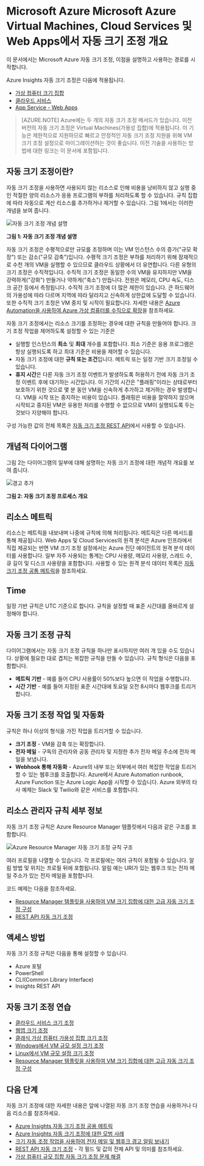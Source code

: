<properties
	pageTitle="Microsoft Azure Microsoft Azure Virtual Machines, Cloud Services 및 Web Apps에서 자동 크기 조정 개요 | Microsoft Azure"
	description="Microsoft Azure의 자동 크기 조정의 개요입니다. Virtual Machines, Cloud Services 및 Web Apps에 적용됩니다."
	authors="rboucher"
	manager=""
	editor=""
	services="monitoring-and-diagnostics"
	documentationCenter="monitoring-and-diagnostics"/>

<tags
	ms.service="monitoring-and-diagnostics"
	ms.workload="na"
	ms.tgt_pltfrm="na"
	ms.devlang="na"
	ms.topic="article"
	ms.date="08/30/2016"
	ms.author="robb"/>

# Microsoft Azure Microsoft Azure Virtual Machines, Cloud Services 및 Web Apps에서 자동 크기 조정 개요

이 문서에서는 Microsoft Azure 자동 크기 조정, 이점을 설명하고 사용하는 경로를 시작합니다.

Azure Insights 자동 크기 조정은 다음에 적용됩니다.

* [가상 컴퓨터 크기 집합](https://azure.microsoft.com/services/virtual-machine-scale-sets/)
* [클라우드 서비스](https://azure.microsoft.com/services/cloud-services/)
* [App Service - Web Apps](https://azure.microsoft.com/services/app-service/web/)
  
   
>[AZURE.NOTE] Azure에는 두 개의 자동 크기 조정 메서드가 있습니다. 이전 버전의 자동 크기 조정은 Virtual Machines(가용성 집합)에 적용됩니다. 이 기능은 제한적으로 지원하므로 빠르고 안정적인 자동 크기 조정 지원을 위해 VM 크기 조정 설정으로 마이그레이션하는 것이 좋습니다. 이전 기술을 사용하는 방법에 대한 링크는 이 문서에 포함됩니다.


## 자동 크기 조정이란? 

자동 크기 조정을 사용하면 사용되지 않는 리소스로 인해 비용을 낭비하지 않고 실행 중인 적절한 양의 리소스가 응용 프로그램의 부하를 처리하도록 할 수 있습니다. 규칙 집합에 따라 자동으로 계산 리소스를 추가하거나 제거할 수 있습니다. 그림 1에서는 이러한 개념을 보여 줍니다.

![자동 크기 조정 개념 설명](./media/monitoring-autoscale-overview/AutoscaleConcept.png)

**그림 1: 자동 크기 조정 개념 설명**

자동 크기 조정은 수평적으로만 규모를 조정하며 이는 VM 인스턴스 수의 증가("규모 확장") 또는 감소("규모 감축")입니다. 수평적 크기 조정은 부하를 처리하기 위해 잠재적으로 수천 개의 VM을 실행할 수 있으므로 클라우드 상황에서 더 유연합니다. 다른 유형의 크기 조정은 수직적입니다. 수직적 크기 조정은 동일한 수의 VM을 유지하지만 VM을 강력하게("강화") 만들거나 약하게("축소") 만듭니다. 전원은 메모리, CPU 속도, 디스크 공간 등에서 측정됩니다. 수직적 크기 조정에 더 많은 제한이 있습니다. 큰 하드웨어의 가용성에 따라 다르며 지역에 따라 달라지고 신속하게 상한값에 도달할 수 있습니다. 또한 수직적 크기 조정은 VM 중지 및 시작이 필요합니다. 자세한 내용은 [Azure Automation을 사용하여 Azure 가상 컴퓨터를 수직으로 확장](../virtual-machines/virtual-machines-linux-vertical-scaling-automation.md)을 참조하세요.


자동 크기 조정에서는 리소스 크기를 조정하는 경우에 대한 규칙을 만들어야 합니다. 크기 조정 작업을 제어하도록 설정할 수 있는 기준은

* 실행할 인스턴스의 **최소** 및 **최대** 개수를 포함합니다. 최소 기준은 응용 프로그램은 항상 실행되도록 하고 최대 기준은 비용을 제어할 수 있습니다.
* 자동 크기 조정에 대한 **규칙 또는 조건**입니다. 메트릭 또는 일정 기반 크기 조정일 수 있습니다.
* **휴지 시간**은 다른 자동 크기 조정 이벤트가 발생하도록 허용하기 전에 자동 크기 조정 이벤트 후에 대기하는 시간입니다. 이 기간의 시간은 "플래핑"이라는 상태로부터 보호하기 위한 것으로 몇 분 동안 VM을 신속하게 추가하고 제거하는 경우 발생합니다. VM을 시작 또는 중지하는 비용이 있습니다. 플래핑은 비용을 절약하지 않으며 시작되고 중지된 VM은 유용한 처리를 수행할 수 없으므로 VM이 실행되도록 두는 것보다 지양해야 합니다.

   
구성 가능한 값의 전체 목록은 [자동 크기 조정 REST API](https://msdn.microsoft.com/library/dn931928.aspx)에서 사용할 수 있습니다.


## 개념적 다이어그램  
그림 2는 다이어그램의 일부에 대해 설명하는 자동 크기 조정에 대한 개념적 개요를 보여 줍니다.

![경고 추가](./media/monitoring-autoscale-overview/AutoscaleOverview3.png)

**그림 2: 자동 크기 조정 프로세스 개요**

## 리소스 메트릭 
리소스는 메트릭을 내보내며 나중에 규칙에 의해 처리됩니다. 메트릭은 다른 메서드를 통해 제공됩니다. Web Apps 및 Cloud Services의 원격 분석은 Azure 인프라에서 직접 제공되는 반면 VM 크기 조정 설정에서는 Azure 진단 에이전트의 원격 분석 데이터를 사용합니다. 일부 자주 사용되는 통계는 CPU 사용량, 메모리 사용량, 스레드 수, 큐 길이 및 디스크 사용량을 포함합니다. 사용할 수 있는 원격 분석 데이터 목록은 [자동 크기 조정 공통 메트릭](insights-autoscale-common-metrics.md)을 참조하세요.

 
## Time
일정 기반 규칙은 UTC 기준으로 합니다. 규칙을 설정할 때 표준 시간대를 올바르게 설정해야 합니다.

## 자동 크기 조정 규칙
다이어그램에서는 자동 크기 조정 규칙을 하나만 표시하지만 여러 개 있을 수도 있습니다. 상황에 필요한 대로 겹치는 복잡한 규칙을 만들 수 있습니다. 규칙 형식은 다음을 포함합니다.
 
 - **메트릭 기반** - 예를 들어 CPU 사용률이 50%보다 높으면 이 작업을 수행합니다.
 - **시간 기반** - 예를 들어 지정된 표준 시간대에 토요일 오전 8시마다 웹후크를 트리거합니다.

 
## 자동 크기 조정 작업 및 자동화

규칙은 하나 이상의 형식을 가진 작업을 트리거할 수 있습니다.

- **크기 조정** - VM을 감축 또는 확장합니다.
- **전자 메일** - 구독의 관리자와 공동 관리자 및 지정한 추가 전자 메일 주소에 전자 메일을 보냅니다.
- **Webhook 통해 자동화** - Azure의 내부 또는 외부에서 여러 복잡한 작업을 트리거할 수 있는 웹후크를 호출합니다. Azure에서 Azure Automation runbook, Azure Function 또는 Azure Logic App을 시작할 수 있습니다. Azure 외부의 타사 예제는 Slack 및 Twilio와 같은 서비스를 포함합니다.


## 리소스 관리자 규칙 세부 정보

자동 크기 조정 규칙은 Azure Resource Manager 템플릿에서 다음과 같은 구조를 포함합니다.

![Azure Resource Manager 자동 크기 조정 규칙 구조](./media/monitoring-autoscale-overview/AzureResourceManagerRuleStructure2.png)

여러 프로필을 나열할 수 있습니다. 각 프로필에는 여러 규칙이 포함될 수 있습니다. 알림 방법 및 위치는 프로필 뒤에 포함됩니다. 알림 예는 URI가 있는 웹후크 또는 전자 메일 주소가 있는 전자 메일을 포함합니다.

코드 예제는 다음을 참조하세요.

* [Resource Manager 템플릿을 사용하여 VM 크기 집합에 대한 고급 자동 크기 조정 구성](insights-advanced-autoscale-virtual-machine-scale-sets.md)
* [REST API 자동 크기 조정](https://msdn.microsoft.com/library/dn931953.aspx)

## 액세스 방법 
자동 크기 조정 규칙은 다음을 통해 설정할 수 있습니다.

- Azure 포털
- PowerShell
- CLI(Common Library Interface)
- Insights REST API

## 자동 크기 조정 연습

- [클라우드 서비스 크기 조정](../cloud-services/cloud-services-how-to-scale-portal.md)
- [웹앱 크기 조정](insights-how-to-scale.md)
- [클래식 가상 컴퓨터 가용성 집합 크기 조정](https://blogs.msdn.microsoft.com/kaevans/2015/02/20/autoscaling-azurevirtual-machines/)
- [Windows에서 VM 규모 설정 크기 조정](../virtual-machine-scale-sets/virtual-machine-scale-sets-windows-autoscale.md)
- [Linux에서 VM 규모 설정 크기 조정](../virtual-machine-scale-sets/virtual-machine-scale-sets-linux-autoscale.md)
- [Resource Manager 템플릿을 사용하여 VM 크기 집합에 대한 고급 자동 크기 조정 구성](insights-advanced-autoscale-virtual-machine-scale-sets.md)

## 다음 단계

자동 크기 조정에 대한 자세한 내용은 앞에 나열된 자동 크기 조정 연습을 사용하거나 다음 리소스를 참조하세요.

- [Azure Insights 자동 크기 조정 공용 메트릭](insights-autoscale-common-metrics.md)
- [Azure Insights 자동 크기 조정에 대한 모범 사례](insights-autoscale-best-practices.md)
- [크기 자동 조정 작업을 사용하여 전자 메일 및 웹후크 경고 알림 보내기](insights-autoscale-to-webhook-email.md)
- [REST API 자동 크기 조정](https://msdn.microsoft.com/library/dn931953.aspx) - 각 필드 및 값의 전체 API 및 의미를 참조하세요.
- [가상 컴퓨터 규모 집합 자동 크기 조정 문제 해결](../virtual-machine-scale-sets/virtual-machine-scale-sets-troubleshoot.md)

<!---HONumber=AcomDC_0907_2016-->